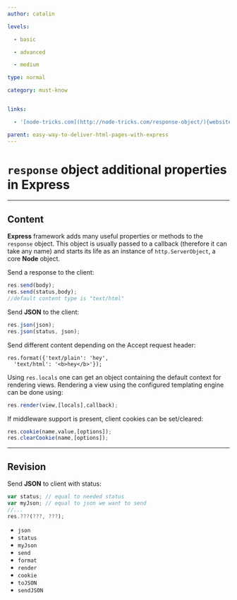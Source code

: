 ```yaml
---
author: catalin

levels:

  - basic

  - advanced

  - medium

type: normal

category: must-know


links:

  - '[node-tricks.com](http://node-tricks.com/response-object/){website}'

parent: easy-way-to-deliver-html-pages-with-express
---
```


# `response` object additional properties in **Express**

---
## Content

**Express** framework adds many useful properties or methods to the `response` object.
 This object is usually passed to a callback (therefore it can take any name) and starts its life as an instance of `http.ServerObject`, a core **Node** object.


Send a response to the client:
```javascript
res.send(body);
res.send(status,body);
//default content type is "text/html"
```
Send **JSON** to the client:
```javascript
res.json(json);
res.json(status, json);
```

Send different content depending on the Accept request header:
```
res.format({'text/plain': 'hey',
  'text/html': '<b>hey</b>'});
```
Using `res.locals` one can get an object containing the default context for rendering views.  Rendering a view using the configured templating engine can be done using:
```javascript
res.render(view,[locals],callback);
```

If middleware support is present, client cookies can be set/cleared:
```javascript
res.cookie(name,value,[options]);
res.clearCookie(name,[options]);
```

---
## Revision

Send **JSON** to client with status:
```javascript
var status; // equal to needed status
var myJson; // equal to json we want to send
//...
res.???(???, ???);
```


* `json`
* `status`
* `myJson`
* `send`
* `format`
* `render`
* `cookie`
* `toJSON`
* `sendJSON`

